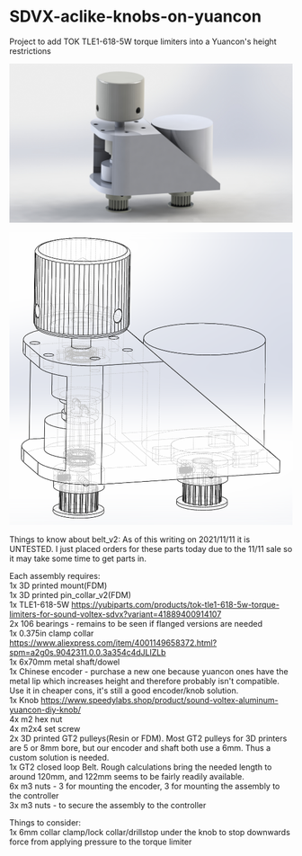 # SDVX-aclike-knobs-on-yuancon
Project to add TOK TLE1-618-5W torque limiters into a Yuancon's height restrictions

![Belt V2](images/belt_v2.JPG)

![Belt V2](images/belt_v2_2.png)

Things to know about belt_v2:
As of this writing on 2021/11/11 it is UNTESTED.  I just placed orders for these parts today due to the 11/11 sale so it may take some time to get parts in.

Each assembly requires:  
1x 3D printed mount(FDM)  
1x 3D printed pin_collar_v2(FDM)  
1x TLE1-618-5W https://yubiparts.com/products/tok-tle1-618-5w-torque-limiters-for-sound-voltex-sdvx?variant=41889400914107  
2x 106 bearings - remains to be seen if flanged versions are needed  
1x 0.375in clamp collar https://www.aliexpress.com/item/4001149658372.html?spm=a2g0s.9042311.0.0.3a354c4dJLlZLb  
1x 6x70mm metal shaft/dowel  
1x Chinese encoder - purchase a new one because yuancon ones have the metal lip which increases height and therefore probably isn't compatible.  Use it in cheaper cons, it's still a good encoder/knob solution.  
1x Knob https://www.speedylabs.shop/product/sound-voltex-aluminum-yuancon-diy-knob/  
4x m2 hex nut  
4x m2x4 set screw  
2x 3D printed GT2 pulleys(Resin or FDM).  Most GT2 pulleys for 3D printers are 5 or 8mm bore, but our encoder and shaft both use a 6mm.  Thus a custom solution is needed.   
1x GT2 closed loop Belt.  Rough calculations bring the needed length to around 120mm, and 122mm seems to be fairly readily available.  
6x m3 nuts - 3 for mounting the encoder, 3 for mounting the assembly to the controller  
3x m3 nuts - to secure the assembly to the controller  

Things to consider:  
1x 6mm collar clamp/lock collar/drillstop under the knob to stop downwards force from applying pressure to the torque limiter
